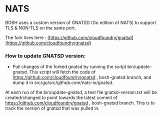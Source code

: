 # NATS 

BOSH uses a custom version of GNATSD (Go edition of NATS) to support TLS & NON-TLS on the same port.

The fork lives here : [https://github.com/cloudfoundry/gnatsd](https://github.com/cloudfoundry/gnatsd)

### How to update GNATSD version: 

- Pull changes of the forked gnatsd by running the script bin/update-gnatsd. This script will fetch the code of https://github.com/cloudfoundry/gnatsd , bosh-gnatsd branch, and dump it in src/go/src/github.com/nats-io/gnatsd.

At each run of the bin/update-gnatsd, a text file gnatsd-version.txt will be created/changed to point towards the latest commit of https://github.com/cloudfoundry/gnatsd , bosh-gnatsd branch. This is to track the version of gnatsd that was pulled in.